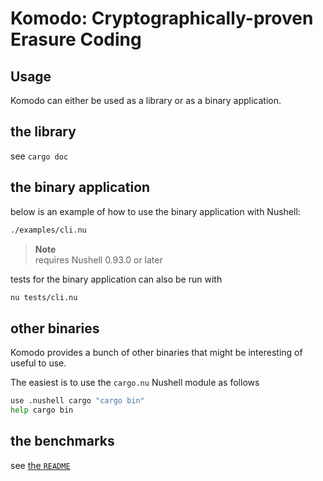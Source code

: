 # Komodo: Cryptographically-proven Erasure Coding

## Usage
Komodo can either be used as a library or as a binary application.

## the library
see `cargo doc`

## the binary application
below is an example of how to use the binary application with Nushell:
```bash
./examples/cli.nu
```

> **Note**  
> requires Nushell 0.93.0 or later

tests for the binary application can also be run with
```bash
nu tests/cli.nu
```

## other binaries
Komodo provides a bunch of other binaries that might be interesting of useful to use.

The easiest is to use the `cargo.nu` Nushell module as follows
```bash
use .nushell cargo "cargo bin"
help cargo bin
```

## the benchmarks
see [the `README`](benchmarks/README.md)
